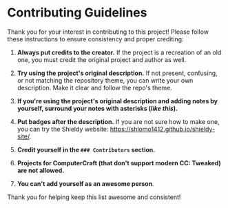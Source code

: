 # Contributing Guidelines

Thank you for your interest in contributing to this project! Please follow these instructions to ensure consistency and proper crediting:

1. **Always put credits to the creator.** If the project is a recreation of an old one, you must credit the original project and author as well.

2. **Try using the project's original description.** If not present, confusing, or not matching the repository theme, you can write your own description. Make it clear and follow the repo's theme.

3. **If you're using the project's original description and adding notes by yourself, surround your notes with asterisks (*like this*).**

4. **Put badges after the description.** If you are not sure how to make one, you can try the Shieldy website: https://shlomo1412.github.io/shieldy-site/.

5. **Credit yourself in the `### Contributors` section.**

6. **Projects for ComputerCraft (that don't support modern CC: Tweaked) are not allowed.**

7. **You can't add yourself as an awesome person**.

Thank you for helping keep this list awesome and consistent!
